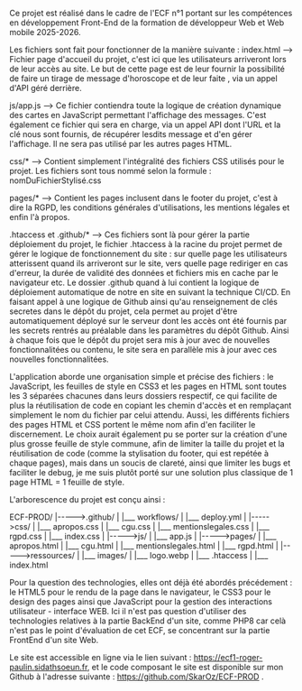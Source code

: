 Ce projet est réalisé dans le cadre de l'ECF n°1 portant sur les compétences en développement Front-End de la formation
de développeur Web et Web mobile 2025-2026. 

Les fichiers sont fait pour fonctionner de la manière suivante :
index.html --> Fichier page d'accueil du projet, c'est ici que les utilisateurs arriveront lors de leur accès au site. Le but
de cette page est de leur fournir la possibilité de faire un tirage de message d'horoscope et de leur faite , via un appel d'API géré derrière.

js/app.js --> Ce fichier contiendra toute la logique de création dynamique des cartes en JavaScript permettant l'affichage des messages.
C'est également ce fichier qui sera en charge, via un appel API dont l'URL et la clé nous sont fournis, de récupérer lesdits 
message et d'en gérer l'affichage. Il ne sera pas utilisé par les autres pages HTML.

css/* --> Contient simplement l'intégralité des fichiers CSS utilisés pour le projet. Les fichiers sont tous nommé selon 
la formule : nomDuFichierStylisé.css

pages/* --> Contient les pages inclusent dans le footer du projet, c'est à dire la RGPD, les conditions générales d'utilisations,
les mentions légales et enfin l'à propos. 

.htaccess et .github/* --> Ces fichiers sont là pour gérer la partie déploiement du projet, le fichier .htaccess à la racine
du projet permet de gérer le logique de fonctionnement du site : sur quelle page les utilisateurs atterissent quand ils arriveront
sur le site, vers quelle page rediriger en cas d'erreur, la durée de validité des données et fichiers mis en cache par le navigateur etc.
Le dossier .github quand à lui contient la logique de déploiement automatique de notre en site en suivant la technique CI/CD. En
faisant appel à une logique de Github ainsi qu'au renseignement de clés secretes dans le dépôt du projet, cela permet au projet
d'être automatiquement déployé sur le serveur dont les accès ont été fournis par les secrets rentrés au préalable dans les paramètres
du dépôt Github. Ainsi à chaque fois que le dépôt du projet sera mis à jour avec de nouvelles fonctionnalitées ou contenu, le site
sera en parallèle mis à jour avec ces nouvelles fonctionnalitées.

L'application aborde une organisation simple et précise des fichiers : le JavaScript, les feuilles de style en CSS3 et les pages
en HTML sont toutes les 3 séparées chacunes dans leurs dossiers respectif, ce qui facilite de plus la réutilisation de code 
en copiant les chemin d'accès et en remplaçant simplement le nom du fichier par celui attendu. Aussi, les différents fichiers des pages HTML
et CSS portent le même nom afin d'en faciliter le discernement. Le choix aurait également pu se porter sur la création d'une plus grosse feuille
de style commune, afin de limiter la taille du projet et la réutilisation de code (comme la stylisation du footer, qui est repétée à chaque pages),
mais dans un soucis de clareté, ainsi que limiter les bugs et faciliter le debug, je me suis plutôt porté sur une solution plus classique de 
1 page HTML = 1 feuille de style. 

L'arborescence du projet est conçu ainsi :

ECF-PROD/
|----->.github/
|       |___ workflows/
|           |___ deploy.yml
|
|----->css/
|      |___ apropos.css
|      |___ cgu.css
|      |___ mentionslegales.css
|      |___ rgpd.css
|      |___ index.css
|
|----->js/
|      |___ app.js
|
|----->pages/
|      |___ apropos.html
|      |___ cgu.html
|      |___ mentionslegales.html
|      |___ rgpd.html
|
|----->ressources/
|       |___ images/
|           |___ logo.webp
|
|___ .htaccess
|
|___ index.html

Pour la question des technologies, elles ont déjà été abordés précédement : le HTML5 pour le rendu de la page dans le navigateur,
le CSS3 pour le design des pages ainsi que JavaScript pour la gestion des interactions utilisateur - interface WEB. Ici il n'est
pas question d'utiliser des technologies relatives à la partie BackEnd d'un site, comme PHP8 car celà n'est pas le point d'évaluation
de cet ECF, se concentrant sur la partie FrontEnd d'un site Web.

Le site est accessible en ligne via le lien suivant : https://ecf1-roger-paulin.sidathsoeun.fr, et le code composant le site est disponible sur mon Github à l'adresse suivante : https://github.com/SkarOz/ECF-PROD .
